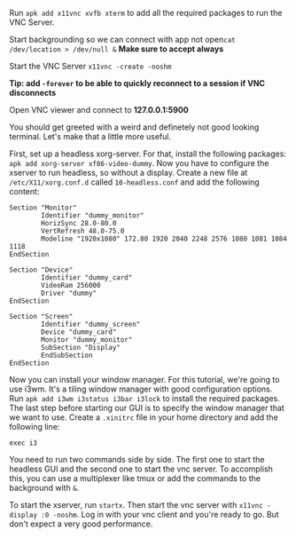 Run `apk add x11vnc xvfb xterm` to add all the required packages to run the VNC Server. 


Start backgrounding so we can connect with app not open`cat /dev/location > /dev/null &`
**Make sure to accept always**

Start the VNC Server `x11vnc -create -noshm`

**Tip: add `-forever` to be able to quickly reconnect to a session if VNC disconnects**

Open VNC viewer and connect to **127.0.0.1:5900**

You should get greeted with a weird and definetely not good looking terminal.
Let's make that a little more useful.

First, set up a headless xorg-server. For that, install the following packages: `apk add xorg-server xf86-video-dummy`.
Now you have to configure the xserver to run headless, so without a display. Create a new file at `/etc/X11/xorg.conf.d` called `10-headless.conf` and add the following content:

```
Section "Monitor"
        Identifier "dummy_monitor"
        HorizSync 28.0-80.0
        VertRefresh 48.0-75.0
        Modeline "1920x1080" 172.80 1920 2040 2248 2576 1080 1081 1084 1118
EndSection

Section "Device"
        Identifier "dummy_card"
        VideoRam 256000
        Driver "dummy"
EndSection

Section "Screen"
        Identifier "dummy_screen"
        Device "dummy_card"
        Monitor "dummy_monitor"
        SubSection "Display"
        EndSubSection
EndSection
```

Now you can install your window manager. For this tutorial, we're going to use i3wm. It's a tiling window manager with good configuration options. Run `apk add i3wm i3status i3bar i3lock` to install the required packages. The last step before starting our GUI is to specify the window manager that we want to use. Create a `.xinitrc` file in your home directory and add the following line:

```
exec i3
```

You need to run two commands side by side. The first one to start the headless GUI and the second one to start the vnc server.
To accomplish this, you can use a multiplexer like tmux or add the commands to the background with `&`.

To start the xserver, run `startx`. Then start the vnc server with `x11vnc -display :0 -noshm`.
Log in with your vnc client and you're ready to go. But don't expect a very good performance.